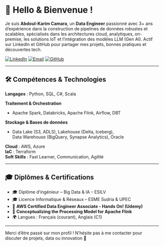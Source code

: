 # 👋 Hello & Bienvenue !

Je suis **Abdoul-Karim Camara**, un **Data Engineer** passionné avec 3+ ans d’expérience dans la construction de pipelines de données robustes et scalables, spécialisés dans les architectures cloud, analytiques, on-premise, les solutions IoT et l’intégration des modèles LLM (Gen AI). Actif sur LinkedIn et GitHub pour partager mes projets, bonnes pratiques et découvertes tech.

[![LinkedIn](https://img.shields.io/badge/LinkedIn-AbdoulKarimCamara-blue?logo=linkedin)](https://www.linkedin.com/in/abdoul-karim-camara-1640b6111/)
[![Email](https://img.shields.io/badge/Email-akcamara14@gmail.com-red?logo=gmail)](mailto:akcamara14@gmail.com)
[![GitHub](https://img.shields.io/badge/GitHub-abdoul15-black?logo=github)](https://github.com/abdoul15)

---

## 🛠️ Compétences & Technologies

**Langages** : Python, SQL, C#, Scala

**Traitement & Orchestration**  
- Apache Spark, Databricks, Apache Flink, Airflow, DBT

**Stockage & Bases de données**  
- Data Lake (S3, ADLS), Lakehouse (Delta, Iceberg),  
  Data Warehouse (BigQuery, Synapse Analytics), Oracle

**Cloud** : AWS, Azure  
**IaC** : Terraform  
**Soft Skills** : Fast Learner, Communication, Agilité  

---


## 🎓 Diplômes & Certifications

- 🎓 Diplôme d’ingénieur – Big Data & IA – ESILV  
- 🎓 Licence Informatique & Réseaux – ESME Sudria & UPEC
- 🏅 **AWS Certified Data Engineer Associate - Hands On! (Udemy)**
- 🏅 **Conceptualizing the Processing Model for Apache Flink** 
- 🌍 Langues : Français (courant), Anglais (C1)

---

Merci d’être passé sur mon profil ! N’hésite pas à me contacter pour discuter de projets, data ou innovation 🚀

